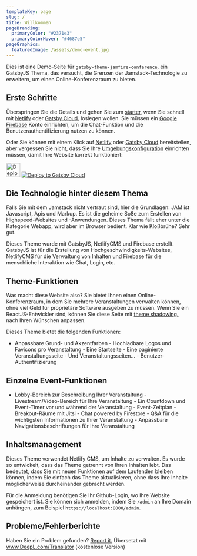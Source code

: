 ```yaml
---
templateKey: page
slug: /
title: Willkommen
pageBranding:
  primaryColor: "#2371e3"
  primaryColorHover: "#4687e5"
pageGraphics:
  featuredImage: /assets/demo-event.jpg
---
```


Dies ist eine Demo-Seite für `gatsby-theme-jamfire-conference`, ein GatsbyJS
Thema, das versucht, die Grenzen der Jamstack-Technologie zu erweitern, um einen
Online-Konferenzraum zu bieten.

## Erste Schritte

Überspringen Sie die Details und gehen Sie zum [starter](https://github.com/jamfire/gatsby-starter-jamfire-conference), wenn Sie schnell mit [Netlify](https://netlify.com) oder [Gatsby Cloud.](https://www.gatsbyjs.com/products/cloud/) loslegen wollen. Sie müssen ein [Google Firebase](https://firebase.google.com/) Konto einrichten, um die Chat-Funktion und die Benutzerauthentifizierung nutzen zu können.

Oder Sie können mit einem Klick auf [Netlify](https://app.netlify.com/start/deploy?repository=https://github.com/jamfire/gatsby-starter-jamfire-conference) oder [Gatsby Cloud](https://www.gatsbyjs.com/dashboard/deploynow?url=https://github.com/jamfire/gatsby-starter-jamfire-conference) bereitstellen, aber vergessen Sie nicht, dass Sie Ihre [Umgebungskonfiguration](https://github.com/jamfire/gatsby-theme-jamfire-conference#seting-up-your-environment) einrichten müssen, damit Ihre Website korrekt funktioniert:

[<img src="https://www.netlify.com/img/deploy/button.svg" alt="Deploy to Netlify" height="38">](https://app.netlify.com/start/deploy?repository=https://github.com/jamfire/gatsby-starter-jamfire-conference) [<img src="https://www.gatsbyjs.com/deploynow.svg" alt="Deploy to Gatsby Cloud">](https://www.gatsbyjs.com/dashboard/deploynow?url=https://github.com/jamfire/gatsby-starter-jamfire-conference)

## Die Technologie hinter diesem Thema

Falls Sie mit dem Jamstack nicht vertraut sind, hier die Grundlagen: JAM ist Javascript, Apis und Markup. Es ist die geheime Soße zum Erstellen von Highspeed-Websites und -Anwendungen. Dieses Thema fällt eher unter die Kategorie Webapp, wird aber im Browser bedient. Klar wie Kloßbrühe? Sehr gut.

Dieses Theme wurde mit GatsbyJS, NetlifyCMS und Firebase erstellt. GatsbyJS ist für die Erstellung von Hochgeschwindigkeits-Websites, NetlifyCMS für die Verwaltung von Inhalten und Firebase für die menschliche Interaktion wie Chat, Login, etc.

## Theme-Funktionen

Was macht diese Website also? Sie bietet Ihnen einen Online-Konferenzraum, in dem Sie mehrere Veranstaltungen verwalten können, ohne viel Geld für proprietäre Software ausgeben zu müssen. Wenn Sie ein ReactJS-Entwickler sind, können Sie diese Seite mit [theme shadowing.](https://www.gatsbyjs.com/docs/how-to/plugins-and-themes/shadowing/) nach Ihren Wünschen anpassen.

Dieses Theme bietet die folgenden Funktionen:

- Anpassbare Grund- und Akzentfarben - Hochladbare Logos und Favicons pro Veranstaltung - Eine Startseite - Eine paginierte Veranstaltungsseite - Und Veranstaltungsseiten... - Benutzer-Authentifizierung

## Einzelne Event-Funktionen

- Lobby-Bereich zur Beschreibung Ihrer Veranstaltung - Livestream/Video-Bereich für Ihre Veranstaltung - Ein Countdown und Event-Timer vor und während der Veranstaltung - Event-Zeitplan - Breakout-Räume mit Jitsi - Chat powered by Firestore - Q&A für die wichtigsten Informationen zu Ihrer Veranstaltung - Anpassbare Navigationsbeschriftungen für Ihre Veranstaltung

## Inhaltsmanagement

Dieses Theme verwendet Netlify CMS, um Inhalte zu verwalten. Es wurde so entwickelt, dass das Theme getrennt von Ihren Inhalten lebt. Das bedeutet, dass Sie mit neuen Funktionen auf dem Laufenden bleiben können, indem Sie einfach das Theme aktualisieren, ohne dass Ihre Inhalte möglicherweise durcheinander gebracht werden.

Für die Anmeldung benötigen Sie Ihr Github-Login, wo Ihre Website gespeichert ist. Sie können sich anmelden, indem Sie `/admin` an Ihre Domain anhängen, zum Beispiel `https://localhost:8000/admin`.

## Probleme/Fehlerberichte

Haben Sie ein Problem gefunden? [Report it.](https://github.com/jamfire/gatsby-theme-jamfire-conference/issues) Übersetzt mit www.DeepL.com/Translator (kostenlose Version)
